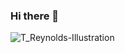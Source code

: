 ### Hi there 👋

<!--
**terrance95/terrance95** is a ✨ _special_ ✨ repository because its `README.md` (this file) appears on your GitHub profile.

Here are some ideas to get you started:

- 🔭 I’m currently working on ...
- 🌱 I’m currently learning ...
- 👯 I’m looking to collaborate on ...
- 🤔 I’m looking for help with ...
- 💬 Ask me about ...
- 📫 How to reach me: ...
- 😄 Pronouns: ...
- ⚡ Fun fact: ...
-->

![T_Reynolds-Illustration](https://user-images.githubusercontent.com/42007623/124274309-11715600-db7c-11eb-9993-3c7cd77a867d.jpg)
